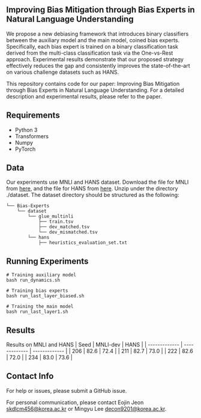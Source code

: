 ## Improving Bias Mitigation through Bias Experts in Natural Language Understanding
We propose a new debiasing framework that introduces binary classifiers between the auxiliary model and the main model, coined bias experts. Specifically, each bias expert is trained on a binary classification task derived from the multi-class classification task via the One-vs-Rest approach. Experimental results demonstrate that our proposed strategy effectively reduces the gap and consistently improves the state-of-the-art on various challenge datasets such as HANS.

This repository contains code for our paper: Improving Bias Mitigation through Bias Experts in Natural Language Understanding. For a detailed description and experimental results, please refer to the paper.

## Requirements
- Python 3
- Transformers
- Numpy
- PyTorch

## Data
Our experiments use MNLI and HANS dataset. Download the file for MNLI from [here](https://dl.fbaipublicfiles.com/glue/data/MNLI.zip), and the file for HANS from [here](https://github.com/tommccoy1/hans). Unzip under the directory ./dataset. The dataset directory should be structured as the following:
```
└── Bias-Experts
    └── dataset 
        └── glue_multinli
            ├── train.tsv
            ├── dev_matched.tsv
            └── dev_mismatched.tsv
        └── hans
            ├── heuristics_evaluation_set.txt
```

## Running Experiments
    # Training auxiliary model
    bash run_dynamics.sh

    # Training bias experts
    bash run_last_layer_biased.sh

    # Training the main model
    bash run_last_layer1.sh

## Results
Results on MNLI and HANS
| Seed | MNLI-dev  | HANS |
| ------------- | ------------- | ------------- |
| 206 | 82.6 | 72.4 |
| 211 | 82.7 | 73.0 |
| 222 | 82.6 | 72.0 |
| 234 | 83.0 | 73.6 |

## Contact Info
For help or issues, please submit a GitHub issue.

For personal communication, please contact Eojin Jeon <skdlcm456@korea.ac.kr> or Mingyu Lee <decon9201@korea.ac.kr>.
